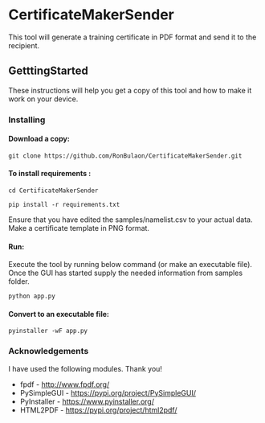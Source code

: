 # CertificateMakerSender
This tool will generate a training certificate in PDF format and send it to the recipient.

## GetttingStarted
These instructions will help you get a copy of this tool and how to make it work on your device.

### Installing

#### Download a copy:
```
git clone https://github.com/RonBulaon/CertificateMakerSender.git
```

#### To install requirements :
```
cd CertificateMakerSender
```

```
pip install -r requirements.txt
```

Ensure that you have edited the samples/namelist.csv to your actual data. Make a certificate template in PNG format.


#### Run:
Execute the tool by running below command (or make an executable file). Once the GUI has started supply the needed information from samples folder.
```
python app.py
```



#### Convert to an executable file:
```
pyinstaller -wF app.py
```

### Acknowledgements
I have used the following modules. Thank you!
* fpdf - http://www.fpdf.org/
* PySimpleGUI - https://pypi.org/project/PySimpleGUI/
* PyInstaller - https://www.pyinstaller.org/
* HTML2PDF - https://pypi.org/project/html2pdf/

